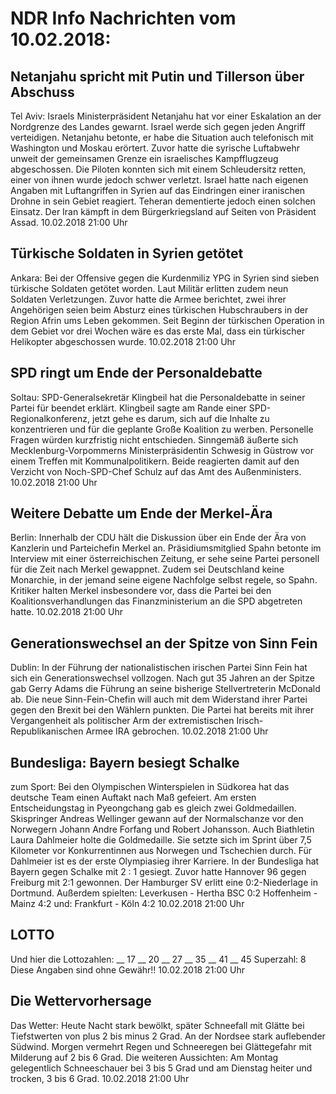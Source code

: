 # NDR Info Nachrichten vom 10.02.2018:


## Netanjahu spricht mit Putin und Tillerson über Abschuss
Tel Aviv: Israels Ministerpräsident Netanjahu hat vor einer Eskalation an der Nordgrenze des Landes gewarnt. Israel werde sich gegen jeden Angriff verteidigen. Netanjahu betonte, er habe die Situation auch telefonisch mit Washington und Moskau erörtert. Zuvor hatte die syrische Luftabwehr unweit der gemeinsamen Grenze ein israelisches Kampfflugzeug abgeschossen. Die Piloten konnten sich mit einem Schleudersitz retten, einer von ihnen wurde jedoch schwer verletzt. Israel hatte nach eigenen Angaben mit Luftangriffen in Syrien auf das Eindringen einer iranischen Drohne in sein Gebiet reagiert. Teheran dementierte jedoch einen solchen Einsatz. Der Iran kämpft in dem Bürgerkriegsland auf Seiten von Präsident Assad. 10.02.2018 21:00 Uhr 

## Türkische Soldaten in Syrien getötet
Ankara: Bei der Offensive gegen die Kurdenmiliz YPG in Syrien sind sieben türkische Soldaten getötet worden. Laut Militär erlitten zudem neun Soldaten Verletzungen. Zuvor hatte die Armee berichtet, zwei ihrer Angehörigen seien beim Absturz eines türkischen Hubschraubers in der Region Afrin ums Leben gekommen. Seit Beginn der türkischen Operation in dem
Gebiet vor drei Wochen wäre es das erste Mal, dass ein türkischer Helikopter abgeschossen wurde. 10.02.2018 21:00 Uhr 

## SPD ringt um Ende der Personaldebatte
Soltau:	SPD-Generalsekretär Klingbeil hat die Personaldebatte in seiner Partei für beendet erklärt. Klingbeil sagte am Rande einer SPD-Regionalkonferenz, jetzt gehe es darum, sich auf die Inhalte zu konzentrieren und für die geplante Große Koalition zu werben. Personelle Fragen würden kurzfristig nicht entschieden. Sinngemäß äußerte sich Mecklenburg-Vorpommerns Ministerpräsidentin Schwesig in Güstrow vor einem Treffen mit Kommunalpolitikern. Beide reagierten damit auf den Verzicht von Noch-SPD-Chef Schulz auf das Amt des Außenministers. 10.02.2018 21:00 Uhr 

## Weitere Debatte um Ende der Merkel-Ära
Berlin: Innerhalb der CDU hält die Diskussion über ein Ende der Ära von Kanzlerin und Parteichefin Merkel an. Präsidiumsmitglied Spahn betonte im Interview mit einer österreichischen Zeitung, er sehe seine Partei personell für die Zeit nach Merkel gewappnet. Zudem sei Deutschland keine Monarchie, in der jemand seine eigene Nachfolge selbst regele, so Spahn. Kritiker halten Merkel insbesondere vor, dass die Partei bei den Koalitionsverhandlungen das Finanzministerium an die SPD abgetreten hatte. 10.02.2018 21:00 Uhr 

## Generationswechsel an der Spitze von Sinn Fein
Dublin: In der Führung der nationalistischen irischen Partei Sinn Fein hat sich ein Generationswechsel vollzogen. Nach gut 35 Jahren an der Spitze gab Gerry Adams die Führung an seine bisherige Stellvertreterin McDonald ab. Die neue Sinn-Fein-Chefin will auch mit dem Widerstand ihrer Partei gegen den Brexit bei den Wählern punkten. Die Partei hat bereits mit ihrer Vergangenheit als politischer Arm der extremistischen Irisch-Republikanischen Armee IRA gebrochen. 10.02.2018 21:00 Uhr 

## Bundesliga: Bayern besiegt Schalke
zum Sport: Bei den Olympischen Winterspielen in Südkorea hat das deutsche Team einen Auftakt nach Maß gefeiert. Am ersten Entscheidungstag in Pyeongchang gab es gleich zwei Goldmedaillen. Skispringer Andreas Wellinger gewann auf der Normalschanze vor den Norwegern Johann Andre Forfang und Robert Johansson. Auch Biathletin Laura Dahlmeier holte die Goldmedaille. Sie setzte sich im Sprint über 7,5 Kilometer vor Konkurrentinnen aus Norwegen und Tschechien durch. Für Dahlmeier ist es der erste Olympiasieg ihrer Karriere. In der Bundesliga hat Bayern gegen Schalke mit 2 : 1 gesiegt. Zuvor hatte Hannover 96 gegen Freiburg mit 2:1 gewonnen. Der Hamburger SV erlitt eine 0:2-Niederlage in Dortmund. Außerdem spielten:
Leverkusen - Hertha BSC 0:2
Hoffenheim - Mainz 4:2
und: Frankfurt - Köln 4:2 10.02.2018 21:00 Uhr 

## LOTTO
Und hier die Lottozahlen:
__	17	__ 20	__	27	__	35	__ 41	__	45
Superzahl:	8 Diese Angaben sind ohne Gewähr!! 10.02.2018 21:00 Uhr 

## Die Wettervorhersage
Das Wetter:
Heute Nacht stark bewölkt, später Schneefall mit Glätte bei Tiefstwerten von plus 2 bis minus 2 Grad. An der Nordsee stark auflebender Südwind. Morgen vermehrt Regen und Schneeregen bei Glättegefahr mit Milderung auf 2 bis 6 Grad. Die weiteren Aussichten: Am Montag gelegentlich Schneeschauer bei 3 bis 5 Grad und am Dienstag heiter und trocken, 3 bis 6 Grad. 10.02.2018 21:00 Uhr 
